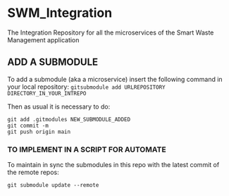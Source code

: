 # SWM_Integration
The Integration Repository for all the microservices of the Smart Waste Management application

## ADD A SUBMODULE
To add a submodule (aka a microservice) insert the following command in your local repository:
```gitsubmodule add URLREPOSITORY DIRECTORY_IN_YOUR_INTREPO```

Then as usual it is necessary to do:
```
git add .gitmodules NEW_SUBMODULE_ADDED
git commit -m
git push origin main
```

### TO IMPLEMENT IN A SCRIPT FOR AUTOMATE
To maintain in sync the submodules in this repo with the latest commit of the remote repos:
```
git submodule update --remote
```

